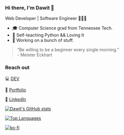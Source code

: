 ### Hi there, I'm Dawit 👋

Web Developer | Software Engineer 👨🏾‍💻

- 🎓 Computer Science grad from Tennessee Tech.
- 🌱 Self-teaching Python && Loving It
- 🔭 Working on a bunch of stuff.

> “Be willing to be a beginner every single morning.” <br />- Meister Eckhart

### Reach out

💻 [DEV](https://dev.to/oneminch) 

🔗 [Portfolio](https://oneminch.dev) 

💼 [LinkedIn](https://linkedin.com/in/dawwito)

[![Dawit's GitHub stats](https://github-readme-stats.vercel.app/api?username=oneminch&show_icons=true&theme=dark)](https://github.com/anuraghazra/github-readme-stats)

[![Top Languages](https://github-readme-stats.vercel.app/api/top-langs/?username=oneminch&layout=compact&theme=dark)](https://github.com/anuraghazra/github-readme-stats)

[![ko-fi](https://ko-fi.com/img/githubbutton_sm.svg)](https://ko-fi.com/R5R76FGFT)
